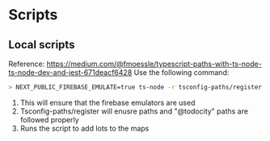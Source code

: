# Scripts

## Local scripts

Reference: https://medium.com/@fmoessle/typescript-paths-with-ts-node-ts-node-dev-and-jest-671deacf6428
Use the following command:

```sh
> NEXT_PUBLIC_FIREBASE_EMULATE=true ts-node -r tsconfig-paths/register scripts/add-lots-to-maps.ts
```

1. This will ensure that the firebase emulators are used
2. Tsconfig-paths/register will enusre paths and "@todocity" paths are followed properly
3. Runs the script to add lots to the maps
